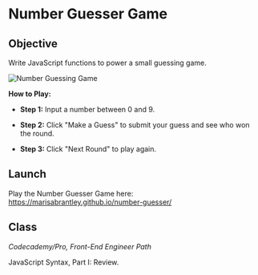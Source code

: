 # Number Guesser Game

## Objective

Write JavaScript functions to power a small guessing game.

![Number Guessing Game](https://user-images.githubusercontent.com/60168324/125233724-0ad99180-e294-11eb-91e3-ba0e5f2ea831.png)

**How to Play:**

* **Step 1:** Input a number between 0 and 9.

* **Step 2:** Click "Make a Guess" to submit your guess and see who won the round.

* **Step 3:** Click "Next Round" to play again.

## Launch

Play the Number Guesser Game here: https://marisabrantley.github.io/number-guesser/

## Class
*Codecademy/Pro, Front-End Engineer Path*

JavaScript Syntax, Part I: Review.
